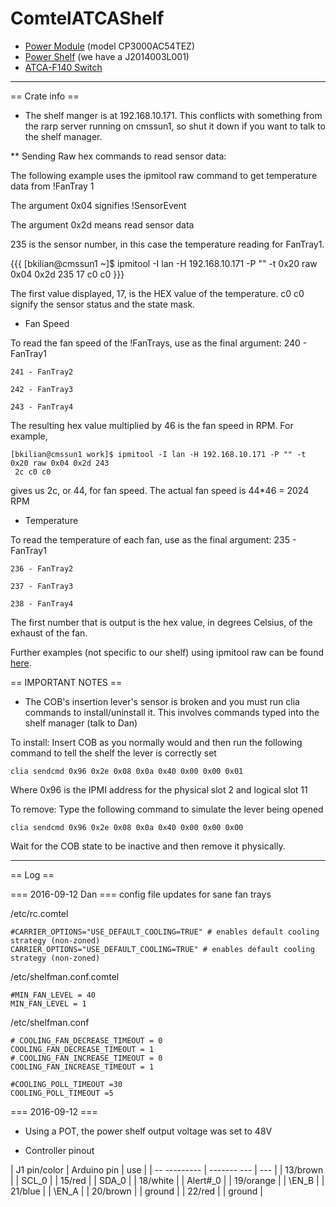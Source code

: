 # ComtelATCAShelf

 * [Power Module](http://ohm.bu.edu/~hazen/DataSheets/GE_Power/CP3500AC54TE_DS_July_22_2016.pdf) (model CP3000AC54TEZ)
 * [Power Shelf](http://www.mouser.com/ds/2/167/CPB-CPL%203-17-16-473069.pdf) (we have a J2014003L001)
 * [ATCA-F140 Switch](https://www.artesyn.com/computing/products/product/atca-f140-40g-advancedtca-switch-blade)

----
 == Crate info ==
   * The shelf manger is at 192.168.10.171.  This conflicts with something from the rarp server running on cmssun1, so shut it down if you want to talk to the shelf manager.

** Sending Raw hex commands to read sensor data:

  The following example uses the ipmitool raw command to get temperature data from !FanTray 1

  The argument 0x04 signifies !SensorEvent

  The argument 0x2d means read sensor data

  235 is the sensor number, in this case the temperature reading for FanTray1.

 {{{
[bkilian@cmssun1 ~]$ ipmitool -I lan -H 192.168.10.171 -P "" -t 0x20 raw 0x04 0x2d 235
 17 c0 c0
}}}

  The first value displayed, 17, is the HEX value of the temperature. c0 c0 signify the sensor status and the state mask.

 * Fan Speed

  To read the fan speed of the !FanTrays, use as the final argument:
    240 - FanTray1

    241 - FanTray2

    242 - FanTray3

    243 - FanTray4

  The resulting hex value multiplied by 46 is the fan speed in RPM. For example,
```
[bkilian@cmssun1 work]$ ipmitool -I lan -H 192.168.10.171 -P "" -t 0x20 raw 0x04 0x2d 243
 2c c0 c0
```
  gives us 2c, or 44, for fan speed. The actual fan speed is 44*46 = 2024 RPM

 * Temperature

  To read the temperature of each fan, use as the final argument:
    235 - FanTray1

    236 - FanTray2

    237 - FanTray3

    238 - FanTray4

  The first number that is output is the hex value, in degrees Celsius, of the exhaust of the fan.

Further examples (not specific to our shelf) using ipmitool raw can be found [here](https://github.com/erik-smit/oohhh-what-does-this-ipmi-doooo-no-deedee-nooooo/blob/master/1-discovering/snippets/Computercheese/IPMI-Sensor%20Device%20Commands.txt).

 == IMPORTANT NOTES ==
 * The COB's insertion lever's sensor is broken and you must run clia commands to install/uninstall it. This involves commands typed into the shelf manager (talk to Dan)

 To install: Insert COB as you normally would and then run the following command to tell the shelf the lever is correctly set

  ` clia sendcmd 0x96 0x2e 0x08 0x0a 0x40 0x00 0x00 0x01 `

  Where 0x96 is the IPMI address for the physical slot 2 and logical slot 11

 To remove: Type the following command to simulate the lever being opened

  ` clia sendcmd 0x96 0x2e 0x08 0x0a 0x40 0x00 0x00 0x00 `

  Wait for the COB state to be inactive and then remove it physically.

----

 == Log ==

 === 2016-09-12 Dan ===
 config file updates for sane fan trays

/etc/rc.comtel
```
#CARRIER_OPTIONS="USE_DEFAULT_COOLING=TRUE" # enables default cooling strategy (non-zoned)
CARRIER_OPTIONS="USE_DEFAULT_COOLING=TRUE" # enables default cooling strategy (non-zoned)
```
/etc/shelfman.conf.comtel
```
#MIN_FAN_LEVEL = 40
MIN_FAN_LEVEL = 1
```
/etc/shelfman.conf
```
# COOLING_FAN_DECREASE_TIMEOUT = 0
COOLING_FAN_DECREASE_TIMEOUT = 1
# COOLING_FAN_INCREASE_TIMEOUT = 0
COOLING_FAN_INCREASE_TIMEOUT = 1
```
```
#COOLING_POLL_TIMEOUT =30
COOLING_POLL_TIMEOUT =5
```

 === 2016-09-12 ===
 * Using a POT, the power shelf output voltage was set to 48V

 * Controller pinout

| J1 pin/color | Arduino pin | use   |
| -- --------- | ------- --- | ---   |
| 13/brown     |             | SCL_0 |
| 15/red       |             | SDA_0 |
| 18/white     |             | Alert#_0 |
| 19/orange    |             | \EN_B |
| 21/blue      |             | \EN_A |
| 20/brown     |             | ground |
| 22/red       |             | ground |

